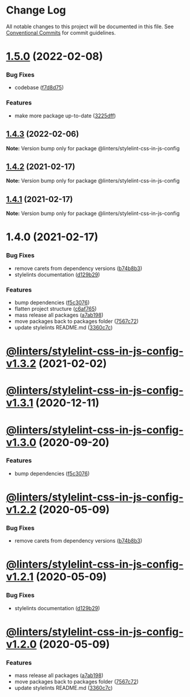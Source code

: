 # Change Log

All notable changes to this project will be documented in this file.
See [Conventional Commits](https://conventionalcommits.org) for commit guidelines.

# [1.5.0](https://github.com/developer239/linters/compare/@linters/stylelint-css-in-js-config@1.4.3...@linters/stylelint-css-in-js-config@1.5.0) (2022-02-08)


### Bug Fixes

* codebase ([f7d8d75](https://github.com/developer239/linters/commit/f7d8d75480c764a40786a7bd12a29bd86233f60b))


### Features

* make more package up-to-date ([3225dff](https://github.com/developer239/linters/commit/3225dff73d8179678ca9220975a4659887a2f2aa))





## [1.4.3](https://github.com/developer239/linters/compare/@linters/stylelint-css-in-js-config@1.4.2...@linters/stylelint-css-in-js-config@1.4.3) (2022-02-06)

**Note:** Version bump only for package @linters/stylelint-css-in-js-config





## [1.4.2](https://github.com/developer239/linters/compare/@linters/stylelint-css-in-js-config@1.4.1...@linters/stylelint-css-in-js-config@1.4.2) (2021-02-17)

**Note:** Version bump only for package @linters/stylelint-css-in-js-config





## [1.4.1](https://github.com/developer239/linters/compare/@linters/stylelint-css-in-js-config@1.4.0...@linters/stylelint-css-in-js-config@1.4.1) (2021-02-17)

**Note:** Version bump only for package @linters/stylelint-css-in-js-config

# 1.4.0 (2021-02-17)

### Bug Fixes

- remove carets from dependency versions ([b74b8b3](https://github.com/developer239/linters/commit/b74b8b3b4c4c2e3afe3c1c9130262844ae515364))
- stylelints documentation ([d129b29](https://github.com/developer239/linters/commit/d129b29f2a4049758645b9183156f9f781fd5f37))

### Features

- bump dependencies ([f5c3076](https://github.com/developer239/linters/commit/f5c30761339a7b87c2c8fb79992457d12f3bcaaa))
- flatten project structure ([c6af765](https://github.com/developer239/linters/commit/c6af765b1de34223f2703e128c80838f0cb9e0fd))
- mass release all packages ([a7ab198](https://github.com/developer239/linters/commit/a7ab198fe829a1621f9dcb6c4adf04d406331b9e))
- move packages back to packages folder ([7567c72](https://github.com/developer239/linters/commit/7567c72db65a8fbe356e72fe59d8ba2c64e13305))
- update stylelints README.md ([3360c7c](https://github.com/developer239/linters/commit/3360c7c3e79382866387289ed608e54aa46a2786))

# [@linters/stylelint-css-in-js-config-v1.3.2](https://github.com/developer239/linters/compare/@linters/stylelint-css-in-js-config-v1.3.1...@linters/stylelint-css-in-js-config-v1.3.2) (2021-02-02)

# [@linters/stylelint-css-in-js-config-v1.3.1](https://github.com/developer239/linters/compare/@linters/stylelint-css-in-js-config-v1.3.0...@linters/stylelint-css-in-js-config-v1.3.1) (2020-12-11)

# [@linters/stylelint-css-in-js-config-v1.3.0](https://github.com/developer239/linters/compare/@linters/stylelint-css-in-js-config-v1.2.2...@linters/stylelint-css-in-js-config-v1.3.0) (2020-09-20)

### Features

- bump dependencies ([f5c3076](https://github.com/developer239/linters/commit/f5c30761339a7b87c2c8fb79992457d12f3bcaaa))

# [@linters/stylelint-css-in-js-config-v1.2.2](https://github.com/developer239/linters/compare/@linters/stylelint-css-in-js-config-v1.2.1...@linters/stylelint-css-in-js-config-v1.2.2) (2020-05-09)

### Bug Fixes

- remove carets from dependency versions ([b74b8b3](https://github.com/developer239/linters/commit/b74b8b3b4c4c2e3afe3c1c9130262844ae515364))

# [@linters/stylelint-css-in-js-config-v1.2.1](https://github.com/developer239/linters/compare/@linters/stylelint-css-in-js-config-v1.2.0...@linters/stylelint-css-in-js-config-v1.2.1) (2020-05-09)

### Bug Fixes

- stylelints documentation ([d129b29](https://github.com/developer239/linters/commit/d129b29f2a4049758645b9183156f9f781fd5f37))

# [@linters/stylelint-css-in-js-config-v1.2.0](https://github.com/developer239/linters/compare/@linters/stylelint-css-in-js-config-v1.1.0...@linters/stylelint-css-in-js-config-v1.2.0) (2020-05-09)

### Features

- mass release all packages ([a7ab198](https://github.com/developer239/linters/commit/a7ab198fe829a1621f9dcb6c4adf04d406331b9e))
- move packages back to packages folder ([7567c72](https://github.com/developer239/linters/commit/7567c72db65a8fbe356e72fe59d8ba2c64e13305))
- update stylelints README.md ([3360c7c](https://github.com/developer239/linters/commit/3360c7c3e79382866387289ed608e54aa46a2786))

